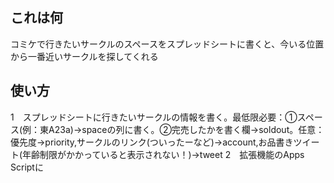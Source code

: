 ## これは何
コミケで行きたいサークルのスペースをスプレッドシートに書くと、今いる位置から一番近いサークルを探してくれる

## 使い方
1　スプレッドシートに行きたいサークルの情報を書く。最低限必要：①スペース(例：東A23a)->spaceの列に書く。②完売したかを書く欄->soldout。任意：優先度->priority,サークルのリンク(ついったーなど)->account,お品書きツイート(年齢制限がかかっていると表示されない！)->tweet
2　拡張機能のApps Scriptに